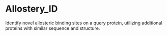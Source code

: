 # Allostery_ID
Identify novel allosteric binding sites on a query protein, utilizing additional proteins with similar sequence and structure.
